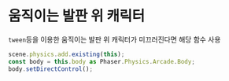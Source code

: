 # 움직이는 발판 위 캐릭터

`tween`등을 이용한 움직이는 발판 위 캐릭터가 미끄러진다면 해당 함수 사용

```typescript
scene.physics.add.existing(this);
const body = this.body as Phaser.Physics.Arcade.Body;
body.setDirectControl();
```